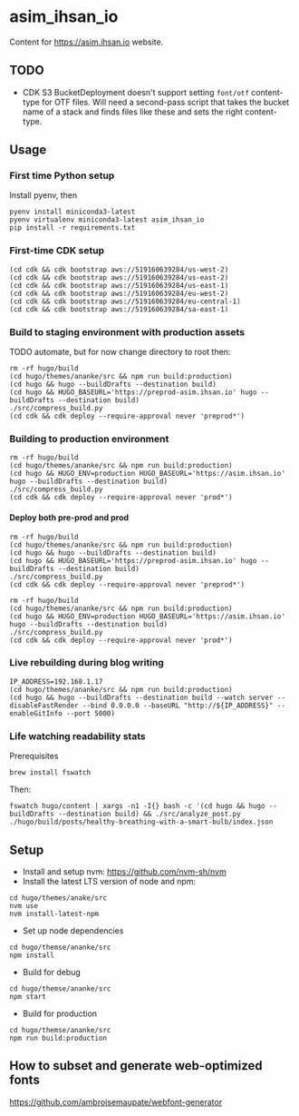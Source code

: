 # asim_ihsan_io
Content for https://asim.ihsan.io website.

## TODO

-   CDK S3 BucketDeployment doesn't support setting `font/otf` content-type for OTF files. Will need a second-pass
    script that takes the bucket name of a stack and finds files like these and sets the right content-type.

## Usage

### First time Python setup

Install pyenv, then

```
pyenv install miniconda3-latest
pyenv virtualenv miniconda3-latest asim_ihsan_io
pip install -r requirements.txt
```

### First-time CDK setup

```
(cd cdk && cdk bootstrap aws://519160639284/us-west-2)
(cd cdk && cdk bootstrap aws://519160639284/us-east-2)
(cd cdk && cdk bootstrap aws://519160639284/us-east-1)
(cd cdk && cdk bootstrap aws://519160639284/eu-west-2)
(cd cdk && cdk bootstrap aws://519160639284/eu-central-1)
(cd cdk && cdk bootstrap aws://519160639284/sa-east-1)
```

### Build to staging environment with production assets

TODO automate, but for now change directory to root then:

```
rm -rf hugo/build
(cd hugo/themes/ananke/src && npm run build:production)
(cd hugo && hugo --buildDrafts --destination build)
(cd hugo && HUGO_BASEURL='https://preprod-asim.ihsan.io' hugo --buildDrafts --destination build)
./src/compress_build.py
(cd cdk && cdk deploy --require-approval never 'preprod*')
```

### Building to production environment

```
rm -rf hugo/build
(cd hugo/themes/ananke/src && npm run build:production)
(cd hugo && HUGO_ENV=production HUGO_BASEURL='https://asim.ihsan.io' hugo --buildDrafts --destination build)
./src/compress_build.py
(cd cdk && cdk deploy --require-approval never 'prod*')
```

#### Deploy both pre-prod and prod

```
rm -rf hugo/build
(cd hugo/themes/ananke/src && npm run build:production)
(cd hugo && hugo --buildDrafts --destination build)
(cd hugo && HUGO_BASEURL='https://preprod-asim.ihsan.io' hugo --buildDrafts --destination build)
./src/compress_build.py
(cd cdk && cdk deploy --require-approval never 'preprod*')

rm -rf hugo/build
(cd hugo/themes/ananke/src && npm run build:production)
(cd hugo && HUGO_ENV=production HUGO_BASEURL='https://asim.ihsan.io' hugo --buildDrafts --destination build)
./src/compress_build.py
(cd cdk && cdk deploy --require-approval never 'prod*')
```

### Live rebuilding during blog writing

```
IP_ADDRESS=192.168.1.17
(cd hugo/themes/ananke/src && npm run build:production)
(cd hugo && hugo --buildDrafts --destination build --watch server --disableFastRender --bind 0.0.0.0 --baseURL "http://${IP_ADDRESS}" --enableGitInfo --port 5000)
```

### Life watching readability stats

Prerequisites

```
brew install fswatch
```

Then:

```
fswatch hugo/content | xargs -n1 -I{} bash -c '(cd hugo && hugo --buildDrafts --destination build) && ./src/analyze_post.py ./hugo/build/posts/healthy-breathing-with-a-smart-bulb/index.json
```

## Setup

-   Install and setup nvm: https://github.com/nvm-sh/nvm
-   Install the latest LTS version of node and npm:

```
cd hugo/themes/anake/src
nvm use
nvm install-latest-npm
```

-  Set up node dependencies

```
cd hugo/themse/ananke/src
npm install
```

-   Build for debug

```
cd hugo/themse/ananke/src
npm start
```

-   Build for production

```
cd hugo/themse/ananke/src
npm run build:production
```

## How to subset and generate web-optimized fonts

https://github.com/ambroisemaupate/webfont-generator
